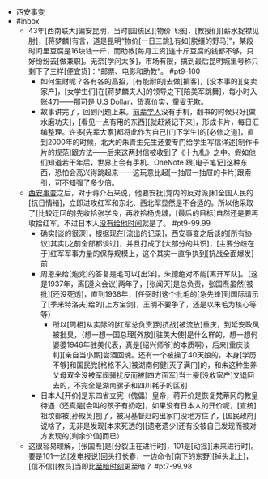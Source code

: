 - 西安事变
- #inbox
    - 43年[西南联大]偏安昆明，当时[国统区][物价飞涨]，[教授们][薪水捉襟见肘]，[蒋梦麟]有言，道是昆明“物价[一日三跳],有如[脱缰的野马]”，某段时间里豆腐是16块钱一斤，而助教[每月工资]连十斤豆腐的钱都不够，只好纷纷去[做兼职]。无奈[学问太多]，市场有限，搞到最后昆明城里号称只剩下了三样[便宜货]：“邮票、电影和助教”。 #pt9-100
        - 如何生财呢？各有各的高招，[有能耐的]去做[掮客]，[没本事的][变卖家产]，[女学生们]在[蒋梦麟夫人]的领导之下[陪美军跳舞]，每小时入账4刀——那可是 U.S Dollar，货真价实，童叟无欺。
        - 故事讲完了，回到问题上来。[前辈学人](https://www.zhihu.com/question/455761670/answer/1847622440)没有手机，翻书的时候只好[做水磨功夫]，[看见一点有用的东西][就赶紧记下来]，形成卡片，每日汇编整理。许多[先辈大家]都将此作为自己[门下学生]的[必修之道]，直到2000年的时候，北大的朱青生先生还要专门给学生写信详述[制作卡片的规范]跟方法——后来这两封信被收到了《十九札》之中。假如他们知道若干年后，世界上会有手机、OneNote 跟[电子笔记]这种东西，恐怕会高兴得跳起来——这玩意比起[一抽屉一抽屉的卡片]跟索引，可不知强了多少倍。
    - [西安事变](((iirCyI7xi)))之后，对于蒋介石来说，他要安抚[党内的反对派]和全国人民的[抗日情绪]，立即进攻红军和东北、西北军显然是不合适的。所以他采取了[比较迂回的]先收拾张学良，再收拾杨虎城，[最后的目标]自然还是要再收拾红军。不过日本人[没有给他时间](https://bbs.northdy.com/thread-927744-2-1.html)就是了。 #pt9-99.99
        - 确实[谈的很深]，根据现在[流出的记录]，西安事变之后谈的[所有协议]其实[之前全部都谈过]，并且打成了[大部分的共识]，[主要分歧在于]红军军事力量的保存规模上，这个其实一直争执到[抗战全面爆发]前
        - 周恩来给[炮党]的答复是毛可以[出洋]，朱德绝对不能[离开军队]。（这是1937年，离[遵义会议]两年了，[张闻天]是总负责，张国焘虽然[被批][还没死透]，直到1938年，[任弼时]这个批毛的[急先锋]到国际请示了[季米特洛夫]给的[上方宝剑]，王明不要争了，还是以朱毛为核心等等）
            - 所以[周相]从实际的[红军总负责]到抗战[被流放]重庆，到延安政风被批臭，（想一想一国总理[外放][驻美大使]是什么样的，想一想何婆婆1946年驻美代表，真是[绍兴师爷]的本质啊），后来[重庆谈判][亲自当小厮]尝酒回魂。还有一个被操了40天娘的，本身[学历不够]和国民党[格格不入]被湖南何健[灭了满门]的，和朱这种生养父母双全没被军阀骚扰反而被[四方面军]当土豪[没收家产]又退回去的，不完全是湖南骡子和四川耗子的区别
        - 日本人[开价]是东四省立宪（傀儡）皇帝，蒋开价是恢复梵蒂冈的教皇待遇（还真是[会叫的孩子有奶吃]，如果没有日本人的开价呢，[宣统]祖坟都被[孙殿英]刨了，被冯基督赶的出家门没地方住了，[国民政府]说啥了，无非是发现[本来死透的][遗老遗少]还有没被自己发现而被对方发现的[剩余价值]而已）
    - 这很容易理解，[张国焘]是[分裂正在进行时]，101是[动摇][未来进行时]。要是101一边[发电报说]回头打长春，一边命令[南下的东野][掉头北上]，[信不信][教员]当即比[至暗时刻](https://www.zhihu.com/question/483316171/answer/2114369363)更至暗？ #pt7-99.98
